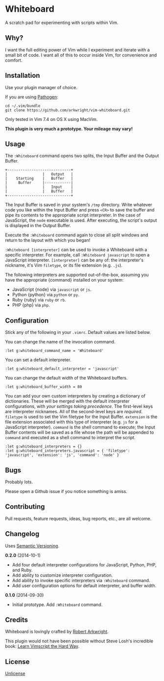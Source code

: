 # Whiteboard

A scratch pad for experimenting with scripts within Vim.

## Why?

I want the full editing power of Vim while I experiment and iterate with a
small bit of code. I want all of this to occur inside Vim, for convenience and
comfort.

## Installation

Use your plugin manager of choice.

If you are using [Pathogen](https://github.com/tpope/vim-pathogen):

    cd ~/.vim/bundle
    git clone https://github.com/arkwright/vim-whiteboard.git

Only tested in Vim 7.4 on OS X using MacVim.

**This plugin is very much a prototype. Your mileage may vary!**

## Usage

The `:Whiteboard` command opens two splits, the Input Buffer and the Output
Buffer.

    +-----------------------------+
    |                |   Output   |
    |    Starting    |   Buffer   |
    |     Buffer     |------------|
    |                |   Input    |
    |                |   Buffer   |
    +-----------------------------+

The Input Buffer is saved in your system's `/tmp` directory. Write whatever
code you like within the Input Buffer and press `<CR>` to save the buffer and
pipe its contents to the appropriate script interpreter. In the case of
JavaScript, the `node` executable is used. After executing, the script's output
is displayed in the Output Buffer.

Execute the `:Whiteboard` command again to close all split windows and return
to the layout with which you began!

`:Whiteboard [interpreter]` can be used to invoke a Whiteboard with a specific
interpreter. For example, call `:Whiteboard javascript` to open a JavaScript
interpreter. `[interpreter]` can be any of: the interpreter's nickname, it's
Vim `filetype`, or its file extension (e.g. `.js`).

The following interpreters are supported out-of-the-box, assuming you have the
appropriate {command} installed on your system:

* JavaScript {node} via `javascript` or `js`.
* Python {python} via `python` or `py`.
* Ruby {ruby} via `ruby` or `rb`.
* PHP {php} via `php`.

## Configuration

Stick any of the following in your `.vimrc`. Default values are listed below.

You can change the name of the invocation command.

    :let g:whiteboard_command_name = 'Whiteboard'

You can set a default interpreter.

    :let g:whiteboard_default_interpreter = 'javascript'

You can change the default width of the Whiteboard buffers.

    :let g:whiteboard_buffer_width = 80

You can add your own custom interpreters by creating a dictionary of
dictionaries. These will be merged with the default interpreter configurations,
with _your settings taking precedence_. The first-level keys are interpreter
nicknames. All of the second-level keys are _required_. `filetype` is used to
set the Vim filetype for the Input Buffer. `extension` is the file extension
associated with this type of interpreter (e.g. `js` for a JavaScript
interpreter). `command` is the shell command to execute; the Input Buffer
contents will be saved as a file whose the path will be appended to `command`
and executed as a shell command to interpret the script.

    :let g:whiteboard_interpreters = {}
    :let g:whiteboard_interpreters.javascript = { 'filetype': 'javascript', 'extension': 'js', 'command': 'node' }

## Bugs

Probably lots.

Please open a Github issue if you notice something is amiss.

## Contributing

Pull requests, feature requests, ideas, bug reports, etc., are all welcome.

## Changelog

Uses [Semantic Versioning](http://semver.org/).

**0.2.0** (2014-10-1)

* Add four default interpreter configurations for JavaScript, Python, PHP, and
  Ruby.
* Add ability to customize interpreter configuration.
* Add ability to invoke specific interpreters via `:Whiteboard` command.
* Add user configuration options for default interpreter, and buffer width.

**0.1.0** (2014-09-30)

* Initial prototype. Add `:Whiteboard` command.

## Credits

Whiteboard is lovingly crafted by [Robert
Arkwright](https://github.com/arkwright).

This plugin would not have been possible without Steve Losh's incredible book:
[Learn Vimscript the Hard
Way](http://learnvimscriptthehardway.stevelosh.com/).

## License

[Unlicense](http://unlicense.org/)
